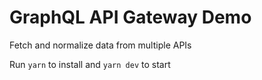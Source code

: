 # GraphQL API Gateway Demo

Fetch and normalize data from multiple APIs

Run `yarn` to install and `yarn dev` to start
